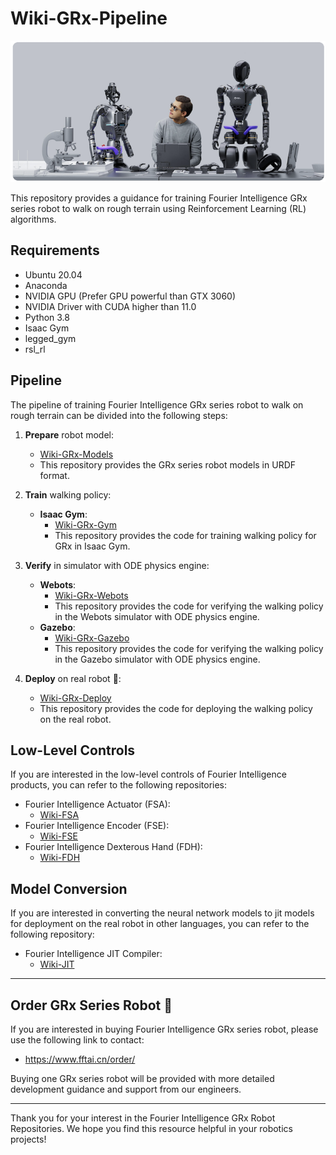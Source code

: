 # Wiki-GRx-Pipeline

![](pictures/7.png)

This repository provides a guidance for training Fourier Intelligence GRx series robot to walk on rough terrain using Reinforcement Learning (RL) algorithms.

## Requirements

- Ubuntu 20.04
- Anaconda
- NVIDIA GPU (Prefer GPU powerful than GTX 3060)
- NVIDIA Driver with CUDA higher than 11.0
- Python 3.8
- Isaac Gym
- legged_gym
- rsl_rl

## Pipeline

The pipeline of training Fourier Intelligence GRx series robot to walk on rough terrain can be divided into the following steps:

1. **Prepare** robot model:
    - [Wiki-GRx-Models](https://gitee.com/FourierIntelligence/wiki-grx-models)
    - This repository provides the GRx series robot models in URDF format.

2. **Train** walking policy:
    - **Isaac Gym**:
        - [Wiki-GRx-Gym](https://gitee.com/FourierIntelligence/wiki-grx-gym)
        - This repository provides the code for training walking policy for GRx in Isaac Gym.

3. **Verify** in simulator with ODE physics engine:
    - **Webots**:
        - [Wiki-GRx-Webots](https://gitee.com/FourierIntelligence/wiki-grx-webots)
        - This repository provides the code for verifying the walking policy in the Webots simulator with ODE physics engine.
    - **Gazebo**:
        - [Wiki-GRx-Gazebo](https://gitee.com/FourierIntelligence/wiki-grx-gazebo)
        - This repository provides the code for verifying the walking policy in the Gazebo simulator with ODE physics engine.

4. **Deploy** on real robot 🤖:
    - [Wiki-GRx-Deploy](https://gitee.com/FourierIntelligence/wiki-grx-deploy)
    - This repository provides the code for deploying the walking policy on the real robot.

## Low-Level Controls

If you are interested in the low-level controls of Fourier Intelligence products,
you can refer to the following repositories:

- Fourier Intelligence Actuator (FSA):
    - [Wiki-FSA](https://gitee.com/FourierIntelligence/wiki-fsa)
- Fourier Intelligence Encoder (FSE):
    - [Wiki-FSE](https://gitee.com/FourierIntelligence/wiki-fse)
- Fourier Intelligence Dexterous Hand (FDH):
    - [Wiki-FDH](https://gitee.com/FourierIntelligence/wiki-fdh)

## Model Conversion

If you are interested in converting the neural network models to jit models for deployment on the real robot in other languages,
you can refer to the following repository:

- Fourier Intelligence JIT Compiler:
    - [Wiki-JIT](https://gitee.com/FourierIntelligence/wiki-jit)

---

## Order GRx Series Robot 🛒

If you are interested in buying Fourier Intelligence GRx series robot, please use the following link to contact:

- https://www.fftai.cn/order/

Buying one GRx series robot will be provided with more detailed development guidance and support from our engineers.

---

Thank you for your interest in the Fourier Intelligence GRx Robot Repositories.
We hope you find this resource helpful in your robotics projects!